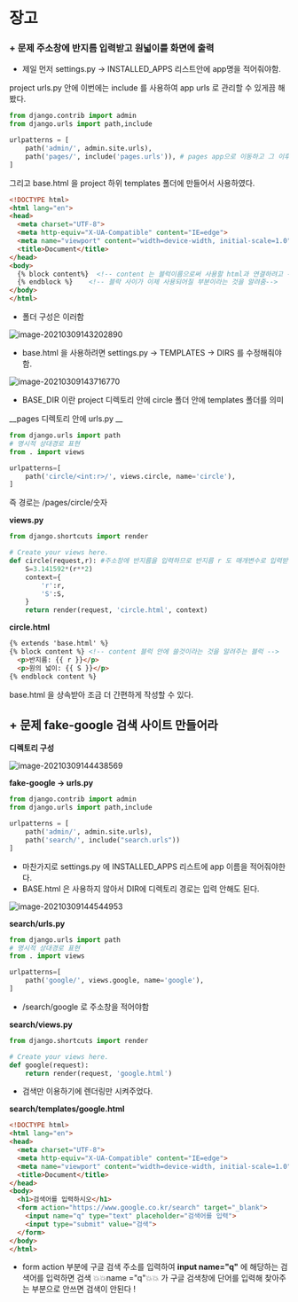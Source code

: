 # 장고

###  + 문제 주소창에 반지름 입력받고 원넓이를 화면에 출력

- 제일 먼저 settings.py -> INSTALLED_APPS 리스트안에 app명을 적어줘야함.

project urls.py 안에 이번에는 include 를 사용하여 app urls 로 관리할 수 있게끔 해봤다.

```python
from django.contrib import admin
from django.urls import path,include

urlpatterns = [
    path('admin/', admin.site.urls),
    path('pages/', include('pages.urls')), # pages app으로 이동하고 그 이후엔 pages/urls 에서 											   관리 한다.
]
```

그리고 base.html 을 project 하위 templates 폴더에 만들어서 사용하였다.

```html
<!DOCTYPE html>
<html lang="en">
<head>
  <meta charset="UTF-8">
  <meta http-equiv="X-UA-Compatible" content="IE=edge">
  <meta name="viewport" content="width=device-width, initial-scale=1.0">
  <title>Document</title>
</head>
<body>
  {% block content%}  <!-- content 는 블럭이름으로써 사용할 html과 연결하려고 -->
  {% endblock %}	<!-- 블락 사이가 이제 사용되어질 부분이라는 것을 알려줌-->
</body>
</html>
```

- 폴더 구성은 이러함

![image-20210309143202890](2021_03_09.assets/image-20210309143202890.png)

- base.html 을 사용하려면 settings.py -> TEMPLATES -> DIRS 를 수정해줘야함.

![image-20210309143716770](2021_03_09.assets/image-20210309143716770.png)

- BASE_DIR 이란 project 디렉토리 안에 circle 폴더 안에 templates 폴더를 의미

__pages 디렉토리 안에 urls.py __

```python
from django.urls import path
# 명시적 상대경로 표현
from . import views

urlpatterns=[
    path('circle/<int:r>/', views.circle, name='circle'),
]
```

즉 경로는 /pages/circle/숫자

__views.py__

```python
from django.shortcuts import render

# Create your views here.
def circle(request,r): #주소창에 반지름을 입력하므로 반지름 r 도 매개변수로 입력받음
    S=3.141592*(r**2)
    context={
        'r':r,
        'S':S,
    }
    return render(request, 'circle.html', context)
```

__circle.html__

```html
{% extends 'base.html' %}
{% block content %} <!-- content 블럭 안에 쓸것이라는 것을 알려주는 블럭 -->
  <p>반지름: {{ r }}</p>
  <p>원의 넓이: {{ S }}</p>
{% endblock content %}
```

base.html 을 상속받아 조금 더 간편하게 작성할 수 있다.

## + 문제 fake-google 검색 사이트 만들어라

__디렉토리 구성__

![image-20210309144438569](2021_03_09.assets/image-20210309144438569.png)

__fake-google -> urls.py__

```python
from django.contrib import admin
from django.urls import path,include

urlpatterns = [
    path('admin/', admin.site.urls),
    path('search/', include("search.urls"))
]
```

- 마찬가지로 settings.py 에 INSTALLED_APPS 리스트에 app 이름을 적어줘야한다.
- BASE.html 은 사용하지 않아서 DIR에 디렉토리 경로는 입력 안해도 된다.

![image-20210309144544953](2021_03_09.assets/image-20210309144544953.png)

__search/urls.py__

```python
from django.urls import path
# 명시적 상대경로 표현
from . import views

urlpatterns=[
    path('google/', views.google, name='google'),
]
```

- /search/google  로 주소창을 적어야함

__search/views.py__

```python
from django.shortcuts import render

# Create your views here.
def google(request):
    return render(request, 'google.html')
```

- 검색만 이용하기에 렌더링만 시켜주었다.

__search/templates/google.html__

```html
<!DOCTYPE html>
<html lang="en">
<head>
  <meta charset="UTF-8">
  <meta http-equiv="X-UA-Compatible" content="IE=edge">
  <meta name="viewport" content="width=device-width, initial-scale=1.0">
  <title>Document</title>
</head>
<body>
  <h1>검색어를 입력하시오</h1>
  <form action="https://www.google.co.kr/search" target="_blank">
    <input name="q" type="text" placeholder="검색어를 입력">
    <input type="submit" value="검색">
  </form>
</body>
</html>
```

- form action 부분에 구글 검색 주소를 입력하여 __input name="q"__ 에 해당하는 검색어를 입력하면 검색 💥💥name ="q"💥💥 가 구글 검색창에 단어를 입력해 찾아주는 부분으로 안쓰면 검색이 안된다 !